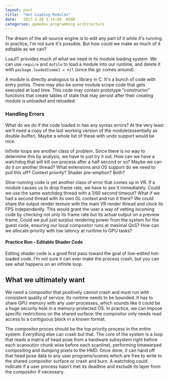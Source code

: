 ```yaml
---
layout: post
title:  "Hot Loading Modules"
date:   2017-3-28 3:14:00 -0500
categories: gamedev programming architecture
---
```



The dream of the all-source engine is to edit any part of it while it's running. In practice, I'm not sure it's possible. But how could we make as much of it editable as we can?

LuaJIT provides much of what we need in its module loading system. We can use `require` and `dofile` to load a module into our runtime, and delete it with `package.loaded[name] = nil` (once the gc comes around).

A module is directly analogous to a library in C. It's a bunch of code with entry points. There may also be some module scope code that gets executed at load time. This code may contain prototype "constructor" functions that create tables of state that may persist after their creating module is unloaded and reloaded.

### Handling Errors

What do we do if the code loaded in has any syntax errors? At the very least we'll need a copy of the last working version of the module(essentially as double-buffer). Maybe a whole list of these with undo support would be nice.

Infinite loops are another class of problem. Since there is no way to determine this by analysis, we have to just try it out. How can we have a watchdog that will kill our process after a half second or so? Maybe we can do it on another thread? What extensions and OS support do we need to pull this off? Context priority? Shader pre-emption? Both?

Slow-running code is yet another class of error that comes up in VR. If a module causes us to drop frame rate, we have to axe it immediately. Could we use the same watchdog thread with a 1/60 second timeout?  What if we had a second thread with its own GL context and run it there? We could share the output render texture with the main VR render thread and clock its FPS independently. This would grant the user a way of vetting incoming code by checking not only its frame rate but its actual output on a preview frame. Could we pull just surplus rendering power from the system for the guest code, ensuring our local compositor runs at maximal QoS? How can we allocate priority with low latency at runtime to GPU tasks?

#### Practice Run - Editable Shader Code

Editing shader code is a good first pass toward the goal of live-edited hot-loaded code. I'm not sure it can ever make the process crash, but you can see what happens on an infinite loop.


## What we ultimately want

We need a compositor that positively cannot crash and must run with consistent quality of service. Its runtime needs to be bounded. It has to share GPU memory with any user processes, which sounds like it could be a huge security hole in a memory-protected OS. In practice, we can impose specific restrictions on the shared surface: the compositor only needs read access to a contiguous block in a known format.

The compositor proces should be the top priority process in the entire system. Everything else can crash but that. The core of the system is a loop that reads a matrix of head pose from a hardware subsystem right before each scanout(or chunk wise before each scanline), performing timewarped compositing and dumping pixels to the HMD. Once done, it can hand off that head pose data to any user programs/scenes which are free to write to the shared compositor surface or crash and burn. A watchdog could indicate if a user process hasn't met its deadline and exclude its layer from the compositor if necessary.


